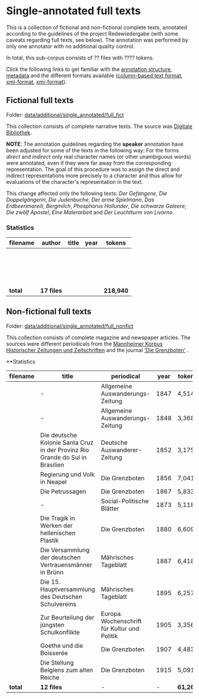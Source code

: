 # Single-annotated full texts
This is a collection of fictional and non-fictional complete texts, annotated according to the guidelines of the project Redewiedergabe (with some caveats regarding full texts, see below). The annotation was performed by only one annotator with no additional quality control. 

In total, this sub-corpus consists of ?? files with ???? tokens.

Click the following links to get familiar with the [annotation structure](annotation_structure.md), [metadata](metadata.md) and the different formats available ([column-based text format](column_based_text_format.md),  [xml-format](xml_format.md),  [xmi-format](xmi_format.md)).

## Fictional full texts
Folder: [data/additional/single_annotated/full_fict](../../data/additional/single_annotated/full_fict)

This collection consists of complete narrative texts. The source was [Digitale Bibliothek](https://textgrid.de/digitale-bibliothek).

**NOTE**: The annotation guidelines regarding the **speaker** annotation have been adjusted for some of the texts in the following way: For the forms *direct* and *indirect* only real character names (or other unambiguous words) were annotated, even if they were far away from the corresponding representation. The goal of this procedure was to assign the direct and indirect representations more precisely to a character and thus allow for evaluations of the character's representation in the text. 

This change affected only the following texts: *Der Gefangene*, *Die Doppelgängerin*, *Die Judenbuche*, *Der arme Spielmann*, *Das Erdbeerimareili*, *Bergmilch*, *Phosphorus Hollunder*, *Die schwarze Galeere*, *Die zwölf Apostel*, *Eine Malerarbeit* and *Der Leuchtturm von Livorno*.

### Statistics

| filename | author | title | year | tokens |
|----------|--------|-------|------|--------|
|  |  |  |  |  |
|  |  |  |  |  |
|  |  |  |  |  |
|  |  |  |  |  |
|  |  |  |  |  |
|  |  |  |  |  |
|  |  |  |  |  |
|  |  |  |  |  |
|  |  |  |  |  |
|  |  |  |  |  |
|  |  |  |  |  |
|  |  |  |  |  |
|  |  |  |  |  |
|  |  |  |  |  |
|  |  |  |  |  |
|  |  |  |  |  |
|  |  |  |  |  |
| **total** | **17 files** |  |  | **218,940** |



## Non-fictional full texts
Folder: [data/additional/single_annotated/full_nonfict](../../data/additional/single_annotated/nonfull_fict)

This collection consists of complete magazine and newspaper articles. The sources were different periodicals from the [Mannheimer Korpus Historischer Zeitungen und Zeitschriften](http://www.deutschestextarchiv.de/doku/textquellen#mkhz) and the journal ['Die Grenzboten'](http://www.deutschestextarchiv.de/doku/textquellen#grenzboten) . 

**Statistics

| filename | title | periodical | year | tokens |
|----------|-------|------------|------|--------|
|  | - | Allgemeine Auswanderungs-Zeitung | 1847 | 4,514 |
|  | - | Allgemeine Auswanderungs-Zeitung | 1848 | 3,368 |
|  | Die deutsche Kolonie Santa Cruz in der Provinz Rio Grande do Sul in Brasilien | Deutsche Auswanderer-Zeitung | 1852 | 3,175 |
|  | Regierung und Volk in Neapel | Die Grenzboten | 1856 | 7,041 |
|  | Die Petrussagen | Die Grenzboten | 1867 | 5,833 |
|  | - | Social-Politische Blätter | 1873 | 5,118 |
|  | Die Tragik in Werken der hellenischen Plastik | Die Grenzboten | 1880 | 6,609 |
|  | Die Versammlung der deutschen Vertrauensmänner in Brünn | Mährisches Tageblatt | 1887 | 6,418 |
|  | Die 15. Hauptversammlung des Deutschen Schulvereins | Mährisches Tageblatt | 1895 | 6,257 |
|  | Zur Beurteilung der jüngsten Schulkonflikte | Europa. Wochenschrift für Kultur und Politik | 1905 | 3,356 |
|  | Goethe und die Boisserée | Die Grenzboten | 1907 | 4,483 |
|  | Die Stellung Belgiens zum alten Reiche | Die Grenzboten | 1915 | 5,091 |
| **total** | **12 files** | - | - | **61,263** |


